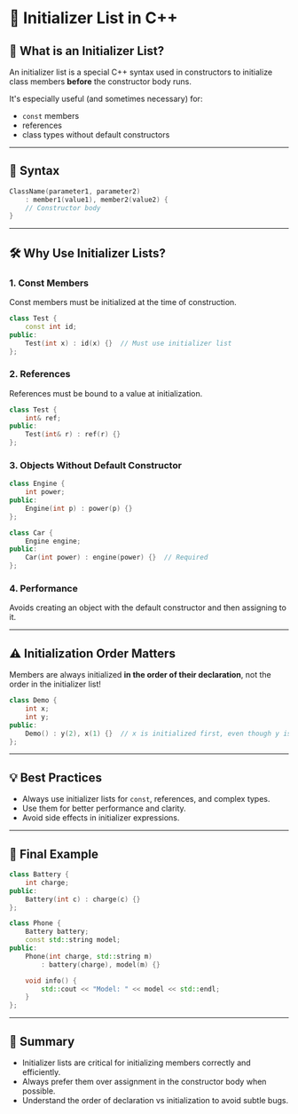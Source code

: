 # 📘 Initializer List in C++

## 📌 What is an Initializer List?
An initializer list is a special C++ syntax used in constructors to initialize class members **before** the constructor body runs.

It's especially useful (and sometimes necessary) for:
- `const` members
- references
- class types without default constructors

---

## 🎯 Syntax
```cpp
ClassName(parameter1, parameter2)
    : member1(value1), member2(value2) {
    // Constructor body
}
```

---

## 🛠 Why Use Initializer Lists?

### 1. Const Members
Const members must be initialized at the time of construction.
```cpp
class Test {
    const int id;
public:
    Test(int x) : id(x) {}  // Must use initializer list
};
```

### 2. References
References must be bound to a value at initialization.
```cpp
class Test {
    int& ref;
public:
    Test(int& r) : ref(r) {}
};
```

### 3. Objects Without Default Constructor
```cpp
class Engine {
    int power;
public:
    Engine(int p) : power(p) {}
};

class Car {
    Engine engine;
public:
    Car(int power) : engine(power) {}  // Required
};
```

### 4. Performance
Avoids creating an object with the default constructor and then assigning to it.

---

## ⚠️ Initialization Order Matters
Members are always initialized **in the order of their declaration**, not the order in the initializer list!

```cpp
class Demo {
    int x;
    int y;
public:
    Demo() : y(2), x(1) {}  // x is initialized first, even though y is listed first!
};
```

---

## 💡 Best Practices
- Always use initializer lists for `const`, references, and complex types.
- Use them for better performance and clarity.
- Avoid side effects in initializer expressions.

---

## 🧩 Final Example
```cpp
class Battery {
    int charge;
public:
    Battery(int c) : charge(c) {}
};

class Phone {
    Battery battery;
    const std::string model;
public:
    Phone(int charge, std::string m)
        : battery(charge), model(m) {}

    void info() {
        std::cout << "Model: " << model << std::endl;
    }
};
```

---

## 📝 Summary
- Initializer lists are critical for initializing members correctly and efficiently.
- Always prefer them over assignment in the constructor body when possible.
- Understand the order of declaration vs initialization to avoid subtle bugs.
